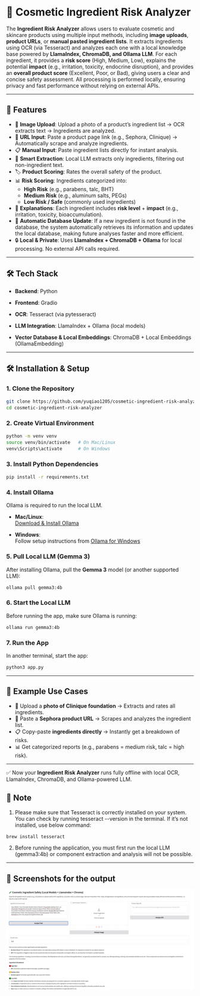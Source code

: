 # 🧴 Cosmetic Ingredient Risk Analyzer

The **Ingredient Risk Analyzer** allows users to evaluate cosmetic and skincare products using multiple input methods, including **image uploads**, **product URLs**, or **manual pasted ingredient lists**. It extracts ingredients using OCR (via Tesseract) and analyzes each one with a local knowledge base powered by **LlamaIndex, ChromaDB, and Ollama LLM**. For each ingredient, it provides a **risk score** (High, Medium, Low), explains the potential **impact** (e.g., irritation, toxicity, endocrine disruption), and provides an **overall product score** (Excellent, Poor, or Bad), giving users a clear and concise safety assessment. All processing is performed locally, ensuring privacy and fast performance without relying on external APIs.

---

## 🚀 Features
- 📸 **Image Upload**: Upload a photo of a product’s ingredient list → OCR extracts text → Ingredients are analyzed.
- 🔗 **URL Input**: Paste a product page link (e.g., Sephora, Clinique) → Automatically scrape and analyze ingredients.
- 📋 **Manual Input**: Paste ingredient lists directly for instant analysis.
- 🧠 **Smart Extraction**: Local LLM extracts only ingredients, filtering out non-ingredient text.
- 🏷 **Product Scoring**: Rates the overall safety of the product.
- 📊 **Risk Scoring**: Ingredients categorized into:
  - **High Risk** (e.g., parabens, talc, BHT)
  - **Medium Risk** (e.g., aluminum salts, PEGs)
  - **Low Risk / Safe** (commonly used ingredients)
- 📝 **Explanations**: Each ingredient includes **risk level** + **impact** (e.g., irritation, toxicity, bioaccumulation).
- 🔄 **Automatic Database Update**: If a new ingredient is not found in the database, the system automatically retrieves its information and updates the local database, making future analyses faster and more efficient.
- 🔒 **Local & Private**: Uses **LlamaIndex + ChromaDB + Ollama** for local processing. No external API calls required.


---

## 🛠 Tech Stack

- **Backend**: Python
- **Frontend**: Gradio

- **OCR**: Tesseract (via pytesseract) 

- **LLM Integration**: LlamaIndex + Ollama (local models)

- **Vector Database & Local Embeddings**: ChromaDB + Local Embeddings (OllamaEmbedding)

---

## 🛠 Installation & Setup

### 1. Clone the Repository
```bash
git clone https://github.com/yuqiao1205/cosmetic-ingredient-risk-analyzer.git
cd cosmetic-ingredient-risk-analyzer
```

### 2. Create Virtual Environment
```bash
python -m venv venv
source venv/bin/activate   # On Mac/Linux
venv\Scripts\activate      # On Windows
```

### 3. Install Python Dependencies
```bash
pip install -r requirements.txt
```

### 4. Install Ollama
Ollama is required to run the local LLM.

- **Mac/Linux**:  
  [Download & Install Ollama](https://ollama.ai/download)

- **Windows**:  
  Follow setup instructions from [Ollama for Windows](https://ollama.ai/download/windows)

### 5. Pull Local LLM (Gemma 3)
After installing Ollama, pull the **Gemma 3** model (or another supported LLM):
```bash
ollama pull gemma3:4b
```

### 6. Start the Local LLM
Before running the app, make sure Ollama is running:
```bash
ollama run gemma3:4b
```

### 7. Run the App
In another terminal, start the app:
```bash
python3 app.py
```

---

## 🧪 Example Use Cases
- 📸 Upload a **photo of Clinique foundation** → Extracts and rates all ingredients.
- 🔗 Paste a **Sephora product URL** → Scrapes and analyzes the ingredient list.
- 📋 Copy-paste **ingredients directly** → Instantly get a breakdown of risks.
- 📊 Get categorized reports (e.g., parabens = medium risk, talc = high risk).

---

✅ Now your **Ingredient Risk Analyzer** runs fully offline with local OCR, LlamaIndex, ChromaDB, and Ollama-powered LLM.

## 📌 Note
1. Please make sure that Tesseract is correctly installed on your system. You can check by running tesseract --version in the terminal. If it’s not installed, use below command:
```bash
brew install tesseract
```

2. Before running the application, you must first run the local LLM (gemma3:4b) or component extraction and analysis will not be possible.

--- 
## 📸 Screenshots for the output
<img src="images/example.png" alt="app interface" width="600"/>